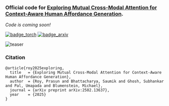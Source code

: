 ### Official code for [Exploring Mutual Cross-Modal Attention for Context-Aware Human Affordance Generation](https://arxiv.org/abs/2502.13637).

*Code is coming soon!*

[![badge_torch](https://img.shields.io/badge/made_with-PyTorch_2.0-EE4C2C?style=flat-square&logo=PyTorch)](https://pytorch.org/)
[![badge_arxiv](https://img.shields.io/badge/arXiv-2502.13637-brightgreen?style=flat-square)](https://arxiv.org/abs/2502.13637)

![teaser](https://github.com/user-attachments/assets/c0099350-db25-412b-ad7f-1fbe6d77a856)

### Citation
```
@article{roy2025exploring,
  title   = {Exploring Mutual Cross-Modal Attention for Context-Aware Human Affordance Generation},
  author  = {Roy, Prasun and Bhattacharya, Saumik and Ghosh, Subhankar and Pal, Umapada and Blumenstein, Michael},
  journal = {arXiv preprint arXiv:2502.13637},
  year    = {2025}
}
```

